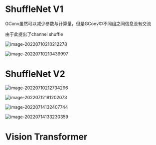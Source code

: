 # ShuffleNet V1

GConv虽然可以减少参数与计算量，但是GConv中不同组之间信息没有交流

由于此提出了channel shuffle

![image-20220710210212278](https://s2.loli.net/2022/07/10/jJCWgXU1Fu3yw8i.png)

![image-20220710210439997](https://s2.loli.net/2022/07/10/FQD8UnRxEwqHeXf.png)





# ShuffleNet V2

![image-20220710212734296](https://s2.loli.net/2022/07/10/ibnvC5fKEpLdhDa.png)







![image-20220712181202073](https://s2.loli.net/2022/07/12/m7ub1hdOiFIGTg4.png)



![image-20220714132407744](https://s2.loli.net/2022/07/14/GLzlmYv1KXyeUZF.png)

![image-20220714133230359](https://s2.loli.net/2022/07/14/cNHBurXnpQofigq.png)

 



# Vision Transformer

